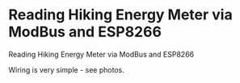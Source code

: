 # Reading Hiking Energy Meter via ModBus and ESP8266
Reading Hiking Energy Meter via ModBus and ESP8266

Wiring is very simple - see photos.
